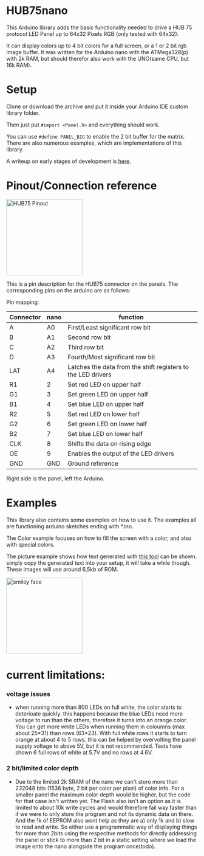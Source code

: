 # HUB75nano
This Arduino library adds the basic functionality needed to drive a HUB 75 protocol LED Panel up to 64x32 Pixels RGB (only tested with 64x32).

It can display colors up to 4 bit colors for a full screen, or a 1 or 2 bit rgb image buffer. It was written for the Arduino nano with the ATMega328(p) with 2k RAM, but should therefor also work with the UNO(same CPU, but 16k RAM).

# Setup
Clone or download the archive and put it inside your Arduino IDE custom library folder. 

Then just put `#import <Panel.h>` and everything should work.
	
You can use `#define PANEL_BIG` to enable the 2 bit buffer for the matrix.
There are also numerous examples, which are implementations of this library.

A writeup on early stages of development is [here](https://create.arduino.cc/projecthub/CamelCaseName/running-a-32x64-rgb-led-panel-with-only-an-arduino-nano-c19385).

# Pinout/Connection reference
<img src="https://hackster.imgix.net/uploads/image/file/146124/DisplayPinout.jpg?auto=compress%2Cformat&w=740&h=555" alt="HUB75 Pinout" width="200"/>

This is a pin description for the HUB75 connector on the panels.
The corresponding pins on the arduino are as follows:

Pin mapping:

| Connector | nano | function                                                     |
| --------- | ---- | ------------------------------------------------------------ |
| A         | A0   | First/Least significant row bit                              |
| B         | A1   | Second row bit                                               |
| C         | A2   | Third row bit                                                |
| D         | A3   | Fourth/Most significant row bit                              |
| LAT       | A4   | Latches the data from the shift registers to the LED drivers |
| R1        | 2    | Set red LED on upper half                                    |
| G1        | 3    | Set green LED on upper half                                  |
| B1        | 4    | Set blue LED on upper half                                   |
| R2        | 5    | Set red LED on lower half                                    |
| G2        | 6    | Set green LED on lower half                                  |
| B2        | 7    | Set blue LED on lower half                                   |
| CLK       | 8    | Shifts the data on rising edge                               |
| OE        | 9    | Enables the output of the LED drivers                        |
| GND       | GND  | Ground reference                                             |

Right side is the panel, left the Arduino.

# Examples
This library also contains some examples on how to use it. The examples all are functioning arduino sketches ending with *.ino. 

The Color example focuses on how to fill the screen with a color, and also with special colors. 

The picture example shows how text generated with [this tool](https://www.github.com/CamelCaseName/pic2led) can be shown.
simply copy the generated text into your setup, it will take a while though. These images will use around 6,5kb of ROM.

<img src="https://i.imgur.com/Zr81xNZ.jpg" alt="smiley face" width="200"/>

# current limitations:
### voltage issues
- when running more than 800 LEDs on full white, the color starts to deterioate quickly. this happens because the blue LEDs need more voltage to run than the others, therefore it turns into an orange color. You can get more white LEDs when running them in coloumns (max about 25\*31) than rows (63\*23). With full white rows it starts to turn orange at about 4 to 5 rows. this can be helped by overvolting the panel supply voltage to above 5V, but it is not recommended. Tests have shown 6 full rows of white at 5.7V and no rows at 4.6V. 

### 2 bit/limited color depth
- Due to the limited 2k SRAM of the nano we can't store more than 2*3*2048 bits (1536 byte, 2 bit per color per pixel) of color info. For a smaller panel the maximum color depth would be higher, but the code for that case isn't written yet. The Flash also isn't an option as it is limited to about 10k write cycles and would therefore fail way faster than if we were to only store the program and not its dynamic data on there. And the 1k of EEPROM also wont help as they are a) only 1k and b) slow to read and write. So either use a programmatic way of displaying things for more than 2bits using the respecitve methods for directly addressing the panel or stick to more than 2 bit in a static setting where we load the image onto the nano alongside the program once(todo).